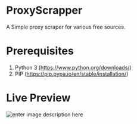 # ProxyScrapper
A Simple proxy scraper for various free sources. 
# Prerequisites

 1. Python 3 (https://www.python.org/downloads/)
 2. PIP (https://pip.pypa.io/en/stable/installation/)
# Live Preview
![enter image description here](https://github.com/OwElko/ProxyScrapper/raw/main/demo/proxyscraper.gif)
